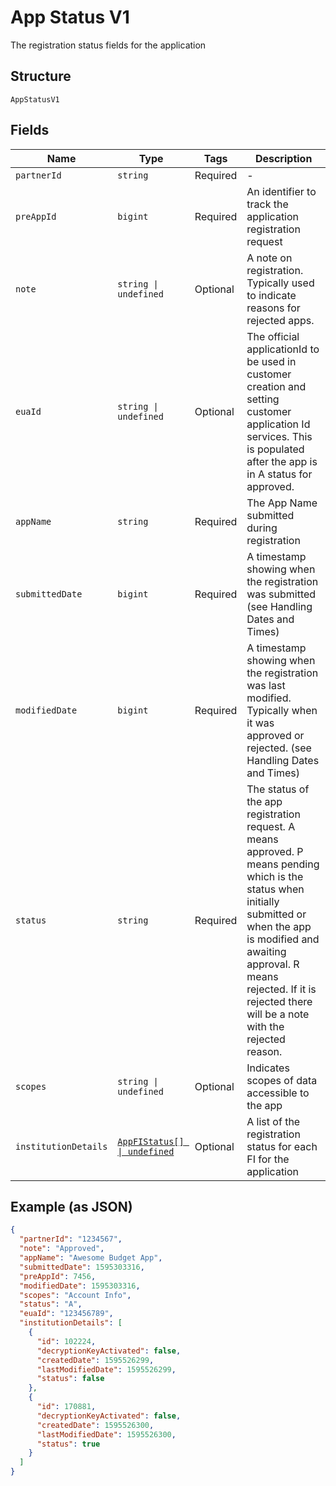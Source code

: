 
# App Status V1

The registration status fields for the application

## Structure

`AppStatusV1`

## Fields

| Name | Type | Tags | Description |
|  --- | --- | --- | --- |
| `partnerId` | `string` | Required | - |
| `preAppId` | `bigint` | Required | An identifier to track the application registration request |
| `note` | `string \| undefined` | Optional | A note on registration. Typically used to indicate reasons for rejected apps. |
| `euaId` | `string \| undefined` | Optional | The official applicationId to be used in customer creation and setting customer application Id services. This is populated after the app is in A status for approved. |
| `appName` | `string` | Required | The App Name submitted during registration |
| `submittedDate` | `bigint` | Required | A timestamp showing when the registration was submitted (see Handling Dates and Times) |
| `modifiedDate` | `bigint` | Required | A timestamp showing when the registration was last modified. Typically when it was approved or rejected. (see Handling Dates and Times) |
| `status` | `string` | Required | The status of the app registration request. A means approved. P means pending which is the status when initially submitted or when the app is modified and awaiting approval. R means rejected. If it is rejected there will be a note with the rejected reason. |
| `scopes` | `string \| undefined` | Optional | Indicates scopes of data accessible to the app |
| `institutionDetails` | [`AppFIStatus[] \| undefined`](../../doc/models/app-fi-status.md) | Optional | A list of the registration status for each FI for the application |

## Example (as JSON)

```json
{
  "partnerId": "1234567",
  "note": "Approved",
  "appName": "Awesome Budget App",
  "submittedDate": 1595303316,
  "preAppId": 7456,
  "modifiedDate": 1595303316,
  "scopes": "Account Info",
  "status": "A",
  "euaId": "123456789",
  "institutionDetails": [
    {
      "id": 102224,
      "decryptionKeyActivated": false,
      "createdDate": 1595526299,
      "lastModifiedDate": 1595526299,
      "status": false
    },
    {
      "id": 170881,
      "decryptionKeyActivated": false,
      "createdDate": 1595526300,
      "lastModifiedDate": 1595526300,
      "status": true
    }
  ]
}
```

